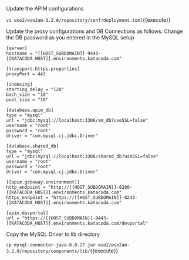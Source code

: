 Update the APIM configurations 

`vi wso2/wso2am-3.2.0/repository/conf/deployment.toml`{{execute}}

Update the proxy configurations and DB Connections as follows. 
Change the DB password as you entered in the MySQL setup

```
[server]
hostname = "[[HOST_SUBDOMAIN]]-9443-[[KATACODA_HOST]].environments.katacoda.com"

[transport.https.properties]
proxyPort = 443

[indexing]
starting_delay = "120"
bach_size = "10"
pool_size = "10"

[database.apim_db]
type = "mysql"
url = "jdbc:mysql://localhost:3306/am_db?useSSL=false"
username = "root"
password = "root"
driver = "com.mysql.cj.jdbc.Driver"

[database.shared_db]
type = "mysql"
url = "jdbc:mysql://localhost:3306/shared_db?useSSL=false"
username = "root"
password = "root"
driver = "com.mysql.cj.jdbc.Driver"

[[apim.gateway.environment]]
http_endpoint = "http://[[HOST_SUBDOMAIN]]-8280-[[KATACODA_HOST]].environments.katacoda.com"
https_endpoint = "https://[[HOST_SUBDOMAIN]]-8243-[[KATACODA_HOST]].environments.katacoda.com"

[apim.devportal]
url = "https://[[HOST_SUBDOMAIN]]-9443-[[KATACODA_HOST]].environments.katacoda.com/devportal"

```

Copy the MySQL Driver to lib directory

`cp mysql-connector-java-8.0.27.jar wso2/wso2am-3.2.0/repository/components/lib/`{{execute}}

